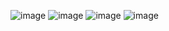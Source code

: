 ![image](https://github.com/Ekaterina7121994/Allure/assets/139957663/6926ddda-2c24-489b-a941-104984546daf)
![image](https://github.com/Ekaterina7121994/Allure/assets/139957663/8121795f-b6c9-4c60-ae16-b74ec2622920)
![image](https://github.com/Ekaterina7121994/Allure/assets/139957663/ad575384-df83-4bb6-b4e0-942a5c264f07)
![image](https://github.com/Ekaterina7121994/Allure/assets/139957663/69f3ef99-d319-4b7e-bc97-01583874128a)
